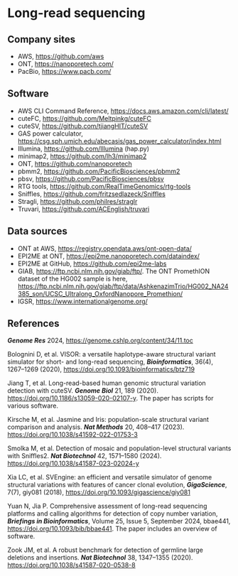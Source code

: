 # Long-read sequencing

## Company sites

- AWS, <https://github.com/aws>
- ONT, <https://nanoporetech.com/>
- PacBio, <https://www.pacb.com/>

## Software

- AWS CLI Command Reference, <https://docs.aws.amazon.com/cli/latest/>
- cuteFC, <https://github.com/Meltpinkg/cuteFC>
- cuteSV, <https://github.com/tjiangHIT/cuteSV>
- GAS power calculator, <https://csg.sph.umich.edu/abecasis/gas_power_calculator/index.html>
- Illumina, <https://github.com/Illumina> (hap.py)
- minimap2, <https://github.com/lh3/minimap2>
- ONT, <https://github.com/nanoporetech>
- pbmm2, <https://github.com/PacificBiosciences/pbmm2>
- pbsv, <https://github.com/PacificBiosciences/pbsv>
- RTG tools, <https://github.com/RealTimeGenomics/rtg-tools>
- Sniffles, <https://github.com/fritzsedlazeck/Sniffles>
- Stragli, <https://github.com/philres/straglr>
- Truvari, <https://github.com/ACEnglish/truvari>

## Data sources

- ONT at AWS, <https://registry.opendata.aws/ont-open-data/>
- EPI2ME at ONT, <https://epi2me.nanoporetech.com/dataindex/>
- EPI2ME at GitHub, <https://github.com/epi2me-labs>
- GIAB, <https://ftp.ncbi.nlm.nih.gov/giab/ftp/>. The ONT PromethION dataset of the HG002 sample is here,
<https://ftp.ncbi.nlm.nih.gov/giab/ftp/data/AshkenazimTrio/HG002_NA24385_son/UCSC_Ultralong_OxfordNanopore_Promethion/>
- IGSR, <https://www.internationalgenome.org/>

## References

***Genome Res*** 2024, <https://genome.cshlp.org/content/34/11.toc>

Bolognini D, et al. VISOR: a versatile haplotype-aware structural variant simulator for short- and long-read sequencing, ***Bioinformatics***, 36(4), 1267–1269 (2020), <https://doi.org/10.1093/bioinformatics/btz719>

Jiang T, et al. Long-read-based human genomic structural variation detection with cuteSV. ***Genome Biol*** 21, 189 (2020). <https://doi.org/10.1186/s13059-020-02107-y>. The paper has scripts for various software.

Kirsche M, et al. Jasmine and Iris: population-scale structural variant comparison and analysis. ***Nat Methods*** 20, 408–417 (2023). <https://doi.org/10.1038/s41592-022-01753-3>

Smolka M, et al. Detection of mosaic and population-level structural variants with Sniffles2. ***Nat Biotechnol*** 42, 1571–1580 (2024). <https://doi.org/10.1038/s41587-023-02024-y>

Xia LC, et al. SVEngine: an efficient and versatile simulator of genome structural variations with features of cancer clonal evolution, ***GigaScience***, 7(7), giy081 (2018), <https://doi.org/10.1093/gigascience/giy081>

Yuan N, Jia P. Comprehensive assessment of long-read sequencing platforms and calling algorithms for detection of copy number variation, ***Briefings in Bioinformatics***, Volume 25, Issue 5, September 2024, bbae441, <https://doi.org/10.1093/bib/bbae441>. The paper includes an overview of software.

Zook JM, et al. A robust benchmark for detection of germline large deletions and insertions. ***Nat Biotechnol*** 38, 1347–1355 (2020). <https://doi.org/10.1038/s41587-020-0538-8>
